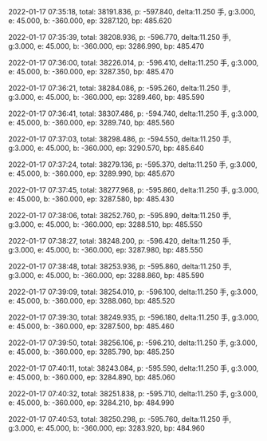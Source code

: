 2022-01-17 07:35:18, total: 38191.836, p: -597.840, delta:11.250 手, g:3.000, e: 45.000, b: -360.000, ep: 3287.120, bp: 485.620

2022-01-17 07:35:39, total: 38208.936, p: -596.770, delta:11.250 手, g:3.000, e: 45.000, b: -360.000, ep: 3286.990, bp: 485.470

2022-01-17 07:36:00, total: 38226.014, p: -596.410, delta:11.250 手, g:3.000, e: 45.000, b: -360.000, ep: 3287.350, bp: 485.470

2022-01-17 07:36:21, total: 38284.086, p: -595.260, delta:11.250 手, g:3.000, e: 45.000, b: -360.000, ep: 3289.460, bp: 485.590

2022-01-17 07:36:41, total: 38307.486, p: -594.740, delta:11.250 手, g:3.000, e: 45.000, b: -360.000, ep: 3289.740, bp: 485.560

2022-01-17 07:37:03, total: 38298.486, p: -594.550, delta:11.250 手, g:3.000, e: 45.000, b: -360.000, ep: 3290.570, bp: 485.640

2022-01-17 07:37:24, total: 38279.136, p: -595.370, delta:11.250 手, g:3.000, e: 45.000, b: -360.000, ep: 3289.990, bp: 485.670

2022-01-17 07:37:45, total: 38277.968, p: -595.860, delta:11.250 手, g:3.000, e: 45.000, b: -360.000, ep: 3287.580, bp: 485.430

2022-01-17 07:38:06, total: 38252.760, p: -595.890, delta:11.250 手, g:3.000, e: 45.000, b: -360.000, ep: 3288.510, bp: 485.550

2022-01-17 07:38:27, total: 38248.200, p: -596.420, delta:11.250 手, g:3.000, e: 45.000, b: -360.000, ep: 3287.980, bp: 485.550

2022-01-17 07:38:48, total: 38253.936, p: -595.860, delta:11.250 手, g:3.000, e: 45.000, b: -360.000, ep: 3288.860, bp: 485.590

2022-01-17 07:39:09, total: 38254.010, p: -596.100, delta:11.250 手, g:3.000, e: 45.000, b: -360.000, ep: 3288.060, bp: 485.520

2022-01-17 07:39:30, total: 38249.935, p: -596.180, delta:11.250 手, g:3.000, e: 45.000, b: -360.000, ep: 3287.500, bp: 485.460

2022-01-17 07:39:50, total: 38256.106, p: -596.210, delta:11.250 手, g:3.000, e: 45.000, b: -360.000, ep: 3285.790, bp: 485.250

2022-01-17 07:40:11, total: 38243.084, p: -595.590, delta:11.250 手, g:3.000, e: 45.000, b: -360.000, ep: 3284.890, bp: 485.060

2022-01-17 07:40:32, total: 38251.838, p: -595.710, delta:11.250 手, g:3.000, e: 45.000, b: -360.000, ep: 3284.210, bp: 484.990

2022-01-17 07:40:53, total: 38250.298, p: -595.760, delta:11.250 手, g:3.000, e: 45.000, b: -360.000, ep: 3283.920, bp: 484.960